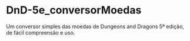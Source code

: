 # DnD-5e_conversorMoedas
Um conversor simples das moedas de Dungeons and Dragons 5ª edição, de fácil compreensão e uso.
